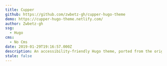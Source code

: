 ```yaml
---
title: Cupper
github: https://github.com/zwbetz-gh/cupper-hugo-theme
demo: https://cupper-hugo-theme.netlify.com/
author: Zwbetz-gh
ssg:
  - Hugo
cms:
  - No Cms
date: 2019-01-29T19:16:57.000Z
description: An accessibility-friendly Hugo theme, ported from the original Cupper project.
stale: false
---
```

